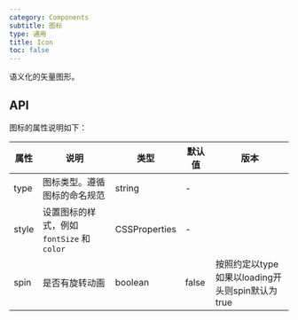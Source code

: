 ```yaml
---
category: Components
subtitle: 图标
type: 通用
title: Icon
toc: false
---
```


语义化的矢量图形。

## API
图标的属性说明如下：

| 属性 | 说明 | 类型 | 默认值 | 版本 |
| --- | --- | --- | --- | --- |
| type | 图标类型。遵循图标的命名规范 | string | - |  |
| style | 设置图标的样式，例如 `fontSize` 和 `color` | CSSProperties | - |  |
| spin | 是否有旋转动画 | boolean | false | 按照约定以type如果以loading开头则spin默认为true |

